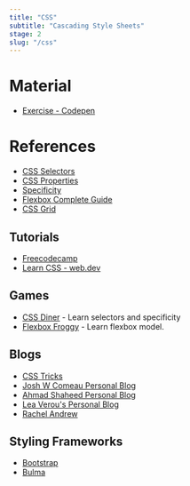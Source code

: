 ```yaml
---
title: "CSS"
subtitle: "Cascading Style Sheets"
stage: 2
slug: "/css"
---
```


# Material

- [Exercise - Codepen](https://codepen.io/BoyWithSilverWings/pen/VJrQgp)

# References

- [CSS Selectors](https://developer.mozilla.org/en-US/docs/Web/CSS/CSS_Selectors)
- [CSS Properties](http://web.simmons.edu/~grabiner/comm244/weekthree/css-basic-properties.html)
- [Specificity](https://developer.mozilla.org/en-US/docs/Web/CSS/Specificity)
- [Flexbox Complete Guide](https://css-tricks.com/snippets/css/a-guide-to-flexbox/)
- [CSS Grid](https://css-tricks.com/snippets/css/complete-guide-grid/)

## Tutorials

- [Freecodecamp](http://freecodecamp.org/)
- [Learn CSS - web.dev](https://web.dev/learn/css/)

## Games

- [CSS Diner](https://flukeout.github.io/) - Learn selectors and specificity
- [Flexbox Froggy](https://flexboxfroggy.com/) - Learn flexbox model.

## Blogs

- [CSS Tricks](https://css-tricks.com/)
- [Josh W Comeau Personal Blog](joshwcomeau.com)
- [Ahmad Shaheed Personal Blog](https://ishadeed.com/articles/)
- [Lea Verou's Personal Blog](https://lea.verou.me/)
- [Rachel Andrew](https://rachelandrew.co.uk/)

## Styling Frameworks

- [Bootstrap](https://getbootstrap.com/)
- [Bulma](https://bulma.io)
